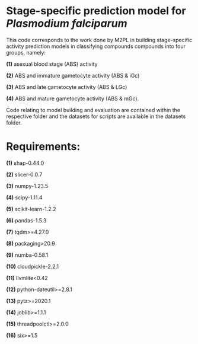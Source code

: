 # Stage-specific prediction model for _Plasmodium falciparum_
This code corresponds to the work done by M2PL in building stage-specific activity prediction models in classifying compounds compounds into
four groups, namely:

**(1)** asexual blood stage (ABS) activity

**(2)** ABS and immature gametocyte activity (ABS & iGc)

**(3)** ABS and late gametocyte activity (ABS & LGc)

**(4)** ABS and mature gametocyte activity (ABS & mGc). 

Code relating to model building and evaluation are contained within the respective folder
and the datasets for scripts are available in the datasets folder.

# Requirements:


**(1)** shap-0.44.0

**(2)** slicer-0.0.7

**(3)** numpy-1.23.5 

**(4)** scipy-1.11.4 

**(5)** scikit-learn-1.2.2 

**(6)** pandas-1.5.3 

**(7)** tqdm>=4.27.0 

**(8)** packaging>20.9 

**(9)** numba-0.58.1

**(10)** cloudpickle-2.2.1

**(11)** llvmlite<0.42

**(12)** python-dateutil>=2.8.1

**(13)** pytz>=2020.1

**(14)** joblib>=1.1.1

**(15)** threadpoolctl>=2.0.0

**(16)** six>=1.5




